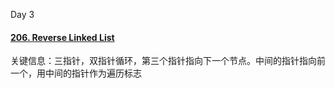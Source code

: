 Day 3

#### [206. Reverse Linked List](https://leetcode.cn/problems/reverse-linked-list/)

关键信息：三指针，双指针循环，第三个指针指向下一个节点。中间的指针指向前一个，用中间的指针作为遍历标志
